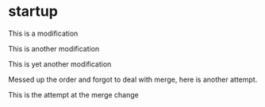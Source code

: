 # startup

This is a modification

This is another modification

This is yet another modification

Messed up the order and forgot to deal with merge, here is another attempt.

This is the attempt at the merge change
